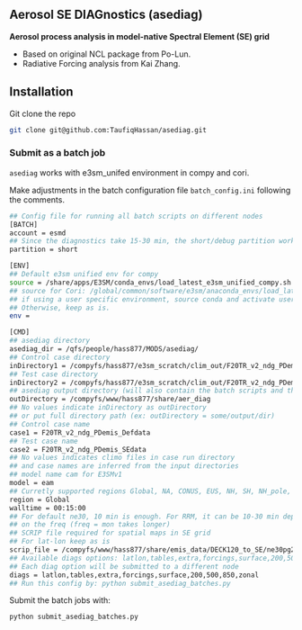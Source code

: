 ## Aerosol SE DIAGnostics (asediag)

**Aerosol process analysis in model-native Spectral Element (SE) grid**

* Based on original NCL package from Po-Lun.
* Radiative Forcing analysis from Kai Zhang.

Installation
------------

Git clone the repo
```bash
git clone git@github.com:TaufiqHassan/asediag.git
```

### Submit as a batch job

`asediag` works with e3sm_unifed environment in compy and cori.

Make adjustments in the batch configuration file `batch_config.ini` following the comments.

```bash
## Config file for running all batch scripts on different nodes
[BATCH]
account = esmd
## Since the diagnostics take 15-30 min, the short/debug partition works with minimal/no queue time
partition = short

[ENV]
## Default e3sm unified env for compy
source = /share/apps/E3SM/conda_envs/load_latest_e3sm_unified_compy.sh
## source for Cori: /global/common/software/e3sm/anaconda_envs/load_latest_e3sm_unified_cori-haswell.sh
## if using a user specific environment, source conda and activate user environment (env = work)
## Otherwise, keep as is.
env =

[CMD]
## asediag directory
asediag_dir = /qfs/people/hass877/MODS/asediag/
## Control case directory
inDirectory1 = /compyfs/hass877/e3sm_scratch/clim_out/F20TR_v2_ndg_PDemis_Defdata/
## Test case directory
inDirectory2 = /compyfs/hass877/e3sm_scratch/clim_out/F20TR_v2_ndg_PDemis_SEdata/
## asediag output directory (will also contain the batch scripts and the sediag logs)
outDirectory = /compyfs/www/hass877/share/aer_diag
## No values indicate inDirectory as outDirectory
## or put full directory path (ex: outDirectory = some/output/dir)
## Control case name
case1 = F20TR_v2_ndg_PDemis_Defdata
## Test case name
case2 = F20TR_v2_ndg_PDemis_SEdata
## No values indicates climo files in case run directory
## and case names are inferred from the input directories
## model name cam for E3SMv1
model = eam
## Curretly supported regions Global, NA, CONUS, EUS, NH, SH, NH_pole, SH_pole, Tropics
region = Global
walltime = 00:15:00
## For default ne30, 10 min is enough. For RRM, it can be 10-30 min depending
## on the freq (freq = mon takes longer)
## SCRIP file required for spatial maps in SE grid
## For lat-lon keep as is
scrip_file = /compyfs/www/hass877/share/emis_data/DECK120_to_SE/ne30pg2_SCRIP.nc
## Available diags options: latlon,tables,extra,forcings,surface,200,500,850,zonal
## Each diag option will be submitted to a different node
diags = latlon,tables,extra,forcings,surface,200,500,850,zonal
## Run this config by: python submit_asediag_batches.py
```

Submit the batch jobs with:
```bash
python submit_asediag_batches.py
```